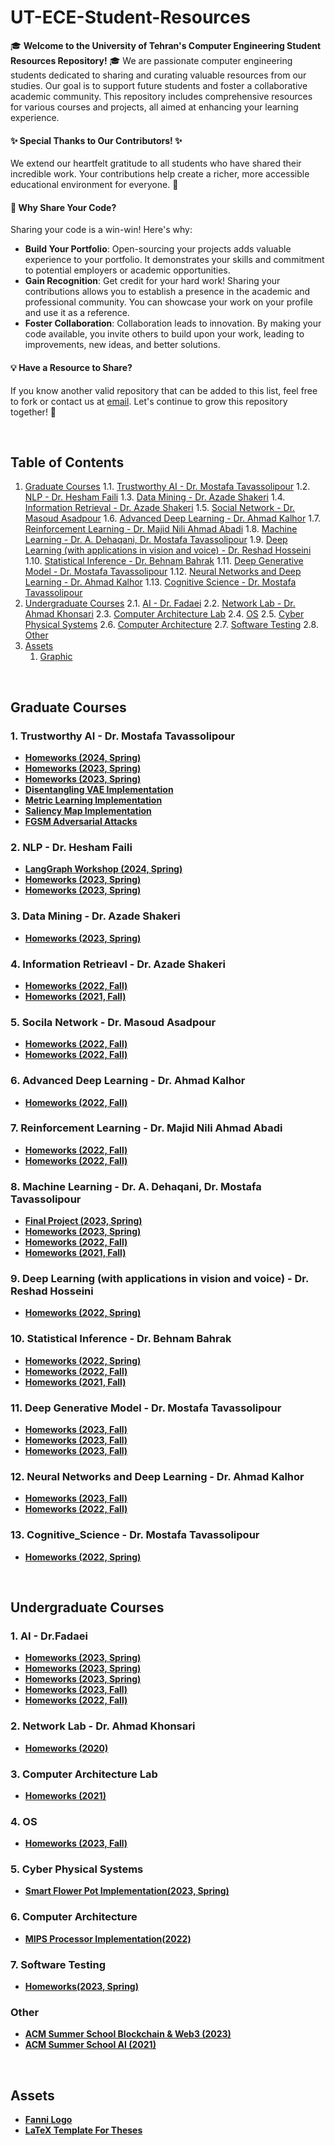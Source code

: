 # UT-ECE-Student-Resources

🎓 **Welcome to the University of Tehran's Computer Engineering Student Resources Repository!** 🎓
We are passionate computer engineering students dedicated to sharing and curating valuable resources from our studies. Our goal is to support future students and foster a collaborative academic community. This repository includes comprehensive resources for various courses and projects, all aimed at enhancing your learning experience.

#### ✨ **Special Thanks to Our Contributors!** ✨  
We extend our heartfelt gratitude to all students who have shared their incredible work. Your contributions help create a richer, more accessible educational environment for everyone. 🙏

#### 🤝 **Why Share Your Code?**  
Sharing your code is a win-win! Here's why:

- **Build Your Portfolio**: Open-sourcing your projects adds valuable experience to your portfolio. It demonstrates your skills and commitment to potential employers or academic opportunities.
- **Gain Recognition**: Get credit for your hard work! Sharing your contributions allows you to establish a presence in the academic and professional community. You can showcase your work on your profile and use it as a reference.
- **Foster Collaboration**: Collaboration leads to innovation. By making your code available, you invite others to build upon your work, leading to improvements, new ideas, and better solutions.

#### 💡 **Have a Resource to Share?**  
If you know another valid repository that can be added to this list, feel free to fork or contact us at [email](mailto:m.shafieeha@gmail.com). Let's continue to grow this repository together! 🌱

<br>

## Table of Contents
1. [Graduate Courses](#graduate-courses)
    1.1. [Trustworthy AI - Dr. Mostafa Tavassolipour](#1-trustworthy-ai---dr-mostafa-tavassolipour)
    1.2. [NLP - Dr. Hesham Faili](#2-nlp---dr-hesham-faili)
    1.3. [Data Mining - Dr. Azade Shakeri](#3-data-mining---dr-azade-shakeri)
    1.4. [Information Retrieval - Dr. Azade Shakeri](#4-information-retrieval---dr-azade-shakeri)
    1.5. [Social Network - Dr. Masoud Asadpour](#5-social-network---dr-masoud-asadpour)
    1.6. [Advanced Deep Learning - Dr. Ahmad Kalhor](#6-advanced-deep-learning---dr-ahmad-kalhor)
    1.7. [Reinforcement Learning - Dr. Majid Nili Ahmad Abadi](#7-reinforcement-learning---dr-majid-nili-ahmad-abadi)
    1.8. [Machine Learning - Dr. A. Dehaqani, Dr. Mostafa Tavassolipour](#8-machine-learning---dr-a-dehaqani-dr-mostafa-tavassolipour)
    1.9. [Deep Learning (with applications in vision and voice) - Dr. Reshad Hosseini](#9-deep-learning-with-applications-in-vision-and-voice---dr-reshad-hosseini)
    1.10. [Statistical Inference - Dr. Behnam Bahrak](#10-statistical-inference---dr-behnam-bahrak)
    1.11. [Deep Generative Model - Dr. Mostafa Tavassolipour](#11-deep-generative-model---dr-mostafa-tavassolipour)
    1.12. [Neural Networks and Deep Learning - Dr. Ahmad Kalhor](#12-neural-networks-and-deep-learning---dr-ahmad-kalhor)
    1.13. [Cognitive Science - Dr. Mostafa Tavassolipour](#13-cognitive-science---dr-mostafa-tavassolipour)
2. [Undergraduate Courses](#undergraduate-courses)
    2.1. [AI - Dr. Fadaei](#1-ai---dr-fadaei)
    2.2. [Network Lab - Dr. Ahmad Khonsari](#2-network-lab---dr-ahmad-khonsari)
    2.3. [Computer Architecture Lab](#3-computer-architecture-lab)
    2.4. [OS](#4-os)
    2.5. [Cyber Physical Systems](#5-cyber-physical-systems)
    2.6. [Computer Architecture](#6-computer-architecture)
    2.7. [Software Testing](#7-software-testing)
    2.8. [Other](#other)
3. [Assets](#assets)
    1. [Graphic](#graphic)

<br>

## Graduate Courses

### 1. Trustworthy AI - Dr. Mostafa Tavassolipour
* [**Homeworks (2024, Spring)**](https://github.com/moshafieeha/Deep-Learning-Mini-Projects)
* [**Homeworks (2023, Spring)**](https://github.com/m4hyarm/Trustworthy_AI_Course_Assignments)
* [**Homeworks (2023, Spring)**](https://github.com/farzaneh-hatami/Trustworthy-AI)
* [**Disentangling VAE Implementation**](https://github.com/farshadsangari/disentangling-vae)
* [**Metric Learning Implementation**](https://github.com/farshadsangari/robust_classifier)
* [**Saliency Map Implementation**](https://github.com/farshadsangari/saliency_map_prediction)
* [**FGSM Adversarial Attacks**](https://github.com/ahedayat/FGSM-Adversarial-Attacks)

### 2. NLP - Dr. Hesham Faili
* [**LangGraph Workshop (2024, Spring)**](https://github.com/VavRe/ut-nlp-langgraph)
* [**Homeworks (2023, Spring)**](https://github.com/VavRe/nlp-ut)
* [**Homeworks (2023, Spring)**](https://github.com/fatemehnadir/Natural-Language-Processing)

### 3. Data Mining  - Dr. Azade Shakeri
* [**Homeworks (2023, Spring)**](https://github.com/VavRe/data-mining-ut)

### 4. Information Retrieavl  - Dr. Azade Shakeri
* [**Homeworks (2022, Fall)**](https://github.com/VavRe/data-mining-ut)
* [**Homeworks (2021, Fall)**](https://github.com/mamathew98/Intelligent-Information-Retrieval-Projects)

### 5. Socila Network  - Dr. Masoud Asadpour
* [**Homeworks (2022, Fall)**](https://github.com/VavRe/social-networks-ut)
* [**Homeworks (2022, Fall)**](https://github.com/S-razmi/social_network_assg)

### 6. Advanced Deep Learning - Dr. Ahmad Kalhor
* [**Homeworks (2022, Fall)**](https://github.com/farzaneh-hatami/MetricLearning)

### 7. Reinforcement Learning - Dr. Majid Nili Ahmad Abadi
* [**Homeworks (2022, Fall)**](https://github.com/m4hyarm/Reinforcement_Learning_Course_Assignments)
* [**Homeworks (2022, Fall)**](https://github.com/S-razmi/RL-Course-assg)

### 8. Machine Learning - Dr. A. Dehaqani, Dr. Mostafa Tavassolipour
* [**Final Project (2023, Spring)**](https://github.com/HesamAsad/MachineLearning-Spring2023-FinalProject)
* [**Homeworks (2023, Spring)**](https://github.com/fardinabbasi/Machine_Learning)
* [**Homeworks (2022, Fall)**](https://github.com/fatemehnadir/Machine-Learning)
* [**Homeworks (2021, Fall)**](https://github.com/iman2693/ML-UTCS-2021)

### 9. Deep Learning (with applications in vision and voice) - Dr. Reshad Hosseini
* [**Homeworks (2022, Spring)**](https://github.com/m4hyarm/Deep_Learning_Course_Assignments)

### 10. Statistical Inference - Dr. Behnam Bahrak 
* [**Homeworks (2022, Spring)**](https://github.com/farzaneh-hatami/StatisticalInference)
* [**Homeworks (2022, Fall)**](https://github.com/fatemehnadir/Statistical-Inference)
* [**Homeworks (2021, Fall)**](https://github.com/niiiikou/Statistical-Inference)

### 11. Deep Generative Model - Dr. Mostafa Tavassolipour
* [**Homeworks (2023, Fall)**](https://github.com/fatemehnadir/Deep-Generative-Model)
* [**Homeworks (2023, Fall)**](https://github.com/niiiikou/DeepGenerativeModels)
* [**Homeworks (2023, Fall)**](https://github.com/Arhosseini77/dgm_course_2023)

### 12. Neural Networks and Deep Learning - Dr. Ahmad Kalhor
* [**Homeworks (2023, Fall)**](https://github.com/Hadi-loo/Neural-Networks-and-Deep-Learning-Course)
* [**Homeworks (2022, Fall)**](https://github.com/Farbod-Siahkali/Neural-Networks-and-Deep-Learning)

### 13. Cognitive_Science - Dr. Mostafa Tavassolipour
* [**Homeworks (2022, Spring)**](https://github.com/m4hyarm/Cognitive_Science_Course_Assignments)

<br>

## Undergraduate Courses

### 1. AI - Dr.Fadaei
* [**Homeworks (2023, Spring)**](https://github.com/AliHamzeh2002/AI-Course-Projects)
* [**Homeworks (2023, Spring)**](https://github.com/avamirm/Artificial-Intelligence-Projects)
* [**Homeworks (2023, Spring)**](https://github.com/Hadi-loo/Artificial-Intelligence-Course)
* [**Homeworks (2023, Fall)**](https://github.com/MobinaMhr/Artificial-Intelligence-Course-F2024)
* [**Homeworks (2022, Fall)**](https://github.com/PashaBarahimi/Artificial-Intelligence-Projects)

### 2. Network Lab - Dr. Ahmad Khonsari
* [**Homeworks (2020)**](https://github.com/HPNL/TCP-IP-Laboratory)

### 3. Computer Architecture Lab
* [**Homeworks (2021)**](https://github.com/kalhorghazal/ARM-Processor)

### 4. OS
* [**Homeworks (2023, Fall)**](https://github.com/avamirm/Operating-System-Projects)

### 5. Cyber Physical Systems 
* [**Smart Flower Pot Implementation(2023, Spring)**](https://github.com/Theparia/Arduino-Smart-Flower-Pot)

### 6. Computer Architecture
* [**MIPS Processor Implementation(2022)**](https://github.com/avamirm/Computer-Architecture-Course-Projects)

### 7. Software Testing
* [**Homeworks(2023, Spring)**](https://github.com/avamirm/Software-Testing-Course-Projects)

### Other
* [**ACM Summer School Blockchain & Web3 (2023)**](https://github.com/UT-ACM-Student-Chapter/Blockchain-SoC-Projects)
* [**ACM Summer School AI (2021)**](https://github.com/AmirAbaskohi/ACM-Summer-School-2021-AI)
<br>

## Assets
* [**Fanni Logo**](https://github.com/hadisfr/UT-EngineeringCollege-Logo)
* [**LaTeX Template For Theses**](https://github.com/sinamomken/tehran-thesis)










